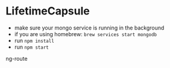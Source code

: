 # LifetimeCapsule

*  make sure your mongo service is running in the background
  *  if you are using homebrew: `brew services start mongodb`
*  run `npm install`
*  run `npm start`

ng-route
